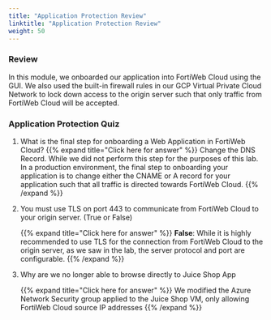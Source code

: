 ```yaml
---
title: "Application Protection Review"
linktitle: "Application Protection Review"
weight: 50
---
```


### Review 

In this module, we onboarded our application into FortiWeb Cloud using the GUI.  We also used the built-in firewall rules in our GCP Virtual Private Cloud Network to lock down access to the origin server such that only traffic from FortiWeb Cloud will be accepted.


### Application Protection Quiz

1. What is the final step for onboarding a Web Application in FortiWeb Cloud?
    {{% expand title="Click here for answer" %}}
Change the DNS Record.  While we did not perform this step for the purposes of this lab.  In a production environment, the final step to onboarding your application is to change either the CNAME or A record for your application such that all traffic is directed towards FortiWeb Cloud.
    {{% /expand %}}

2. You must use TLS on port 443 to communicate from FortiWeb Cloud to your origin server. (True or False)

    {{% expand title="Click here for answer" %}}
**False**: While it is highly recommended to use TLS for the connection from FortiWeb Cloud to the origin server, as we saw in the lab, the server protocol and port are configurable.
    {{% /expand %}}

3. Why are we no longer able to browse directly to Juice Shop App

    {{% expand title="Click here for answer" %}}
We modified the Azure Network Security group applied to the Juice Shop VM, only allowing FortiWeb Cloud source IP addresses
    {{% /expand %}}